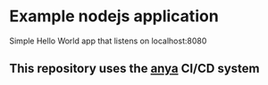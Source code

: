 # Example nodejs application
Simple Hello World app that listens on localhost:8080

## This repository uses the [anya](https://anjakammer.github.io/anya/) CI/CD system

